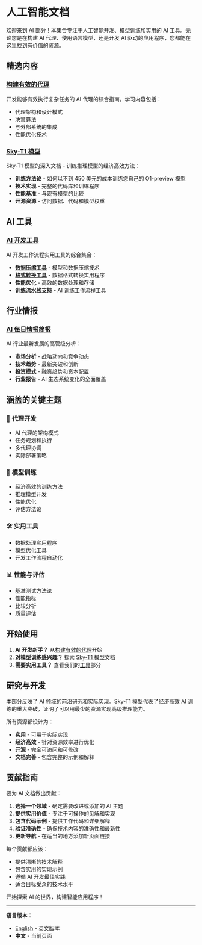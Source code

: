 # 人工智能文档

欢迎来到 AI 部分！本集合专注于人工智能开发、模型训练和实用的 AI 工具。无论您是在构建 AI 代理、使用语言模型，还是开发 AI 驱动的应用程序，您都能在这里找到有价值的资源。

## 精选内容

### [构建有效的代理](building-effective-agents.zh.md)

开发能够有效执行复杂任务的 AI 代理的综合指南。学习内容包括：

- 代理架构和设计模式
- 决策算法
- 与外部系统的集成
- 性能优化技术

### [Sky-T1 模型](sky-t1.zh.md)

Sky-T1 模型的深入文档 - 训练推理模型的经济高效方法：

- **训练方法论** - 如何以不到 450 美元的成本训练您自己的 O1-preview 模型
- **技术实现** - 完整的代码库和训练程序
- **性能基准** - 与现有模型的比较
- **开源资源** - 访问数据、代码和模型权重

## AI 工具

### [AI 开发工具](tools/index.zh.md)

AI 开发工作流程实用工具的综合集合：

- **[数据压缩工具](tools/compress.zh.md)** - 模型和数据压缩技术
- **[格式转换工具](tools/convert.zh.md)** - 数据格式转换实用程序
- **性能优化** - 高效的数据处理和存储
- **训练流水线支持** - AI 训练工作流程工具

## 行业情报

### [AI 每日情报简报](daily/index.zh.md)

AI 行业最新发展的高管级分析：

- **市场分析** - 战略动向和竞争动态
- **技术趋势** - 最新突破和创新
- **投资模式** - 融资趋势和资本配置
- **行业报告** - AI 生态系统变化的全面覆盖

## 涵盖的关键主题

### 🧠 **代理开发**

- AI 代理的架构模式
- 任务规划和执行
- 多代理协调
- 实际部署策略

### 🎯 **模型训练**

- 经济高效的训练方法
- 推理模型开发
- 性能优化
- 评估方法论

### 🛠️ **实用工具**

- 数据处理实用程序
- 模型优化工具
- 开发工作流程自动化

### 📊 **性能与评估**

- 基准测试方法论
- 性能指标
- 比较分析
- 质量评估

## 开始使用

1. **AI 开发新手？** 从[构建有效的代理](building-effective-agents.zh.md)开始
2. **对模型训练感兴趣？** 探索 [Sky-T1 模型](sky-t1.zh.md)文档
3. **需要实用工具？** 查看我们的[工具](tools/index.md)部分

## 研究与开发

本部分反映了 AI 领域的前沿研究和实际实现。Sky-T1 模型代表了经济高效 AI 训练的重大突破，证明了可以用最少的资源实现高级推理能力。

所有资源都设计为：

- **实用** - 可用于实际实现
- **经济高效** - 针对资源效率进行优化
- **开源** - 完全可访问和可修改
- **文档完善** - 包含完整的示例和解释

## 贡献指南

要为 AI 文档做出贡献：

1. **选择一个领域** - 确定需要改进或添加的 AI 主题
2. **提供实用价值** - 专注于可操作的见解和实现
3. **包含代码示例** - 提供工作代码和详细解释
4. **验证准确性** - 确保技术内容的准确性和最新性
5. **更新导航** - 在适当的地方添加新页面链接

每个贡献都应该：

- 提供清晰的技术解释
- 包含实用的实现示例
- 遵循 AI 开发最佳实践
- 适合目标受众的技术水平

开始探索 AI 的世界，构建智能应用程序！

---

**语言版本：**

- [English](index.md) - 英文版本
- **中文** - 当前页面
